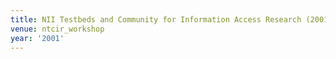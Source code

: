 ```yaml
---
title: NII Testbeds and Community for Information Access Research (2001)
venue: ntcir_workshop
year: '2001'
---
```

